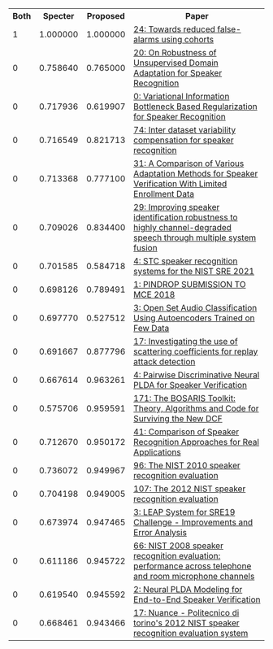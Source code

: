 <html><table><tr>
<th>Both</th>
<th>Specter</th>
<th>Proposed</th>
<th>Paper</th>
</tr>
<tr>
<td>1</td>
<td>1.000000</td>
<td>1.000000</td>
<td><a href="https://www.semanticscholar.org/paper/a104c3ab6ea90756551998aa5100066abb6c9ed6">24: Towards reduced false-alarms using cohorts</a></td>
</tr>
<tr>
<td>0</td>
<td>0.758640</td>
<td>0.765000</td>
<td><a href="https://www.semanticscholar.org/paper/fc0d5b01c9eb21eda5f5338fc35f0f356d8874a7">20: On Robustness of Unsupervised Domain Adaptation for Speaker Recognition</a></td>
</tr>
<tr>
<td>0</td>
<td>0.717936</td>
<td>0.619907</td>
<td><a href="https://www.semanticscholar.org/paper/43ea4f86b12fc01b8ae29756806131f9ccd995bd">0: Variational Information Bottleneck Based Regularization for Speaker Recognition</a></td>
</tr>
<tr>
<td>0</td>
<td>0.716549</td>
<td>0.821713</td>
<td><a href="https://www.semanticscholar.org/paper/1f3aeecd1ce7865d286c36e1d9fc9623464c4acb">74: Inter dataset variability compensation for speaker recognition</a></td>
</tr>
<tr>
<td>0</td>
<td>0.713368</td>
<td>0.777100</td>
<td><a href="https://www.semanticscholar.org/paper/c2f527c639d9dd1da22c2306b3ece890ec6dc340">31: A Comparison of Various Adaptation Methods for Speaker Verification With Limited Enrollment Data</a></td>
</tr>
<tr>
<td>0</td>
<td>0.709026</td>
<td>0.834400</td>
<td><a href="https://www.semanticscholar.org/paper/2ef612e35035769a1af01d7512e10a31800cdd86">29: Improving speaker identification robustness to highly channel-degraded speech through multiple system fusion</a></td>
</tr>
<tr>
<td>0</td>
<td>0.701585</td>
<td>0.584718</td>
<td><a href="https://www.semanticscholar.org/paper/3fb17396fc7c505aee49a4c86bac1348496d2183">4: STC speaker recognition systems for the NIST SRE 2021</a></td>
</tr>
<tr>
<td>0</td>
<td>0.698126</td>
<td>0.789491</td>
<td><a href="https://www.semanticscholar.org/paper/22fd59640e715207fad82b622bddb677306c869e">1: PINDROP SUBMISSION TO MCE 2018</a></td>
</tr>
<tr>
<td>0</td>
<td>0.697770</td>
<td>0.527512</td>
<td><a href="https://www.semanticscholar.org/paper/65baee3e5f75516e4ddcc55f529ea4f4360dc204">3: Open Set Audio Classification Using Autoencoders Trained on Few Data</a></td>
</tr>
<tr>
<td>0</td>
<td>0.691667</td>
<td>0.877796</td>
<td><a href="https://www.semanticscholar.org/paper/d3e065ebbd65f09f1105b37de8d05010a4276a66">17: Investigating the use of scattering coefficients for replay attack detection</a></td>
</tr>
<tr>
<td>0</td>
<td>0.667614</td>
<td>0.963261</td>
<td><a href="https://www.semanticscholar.org/paper/0f4716b60c825ced0016f030747c873c2e3e033b">4: Pairwise Discriminative Neural PLDA for Speaker Verification</a></td>
</tr>
<tr>
<td>0</td>
<td>0.575706</td>
<td>0.959591</td>
<td><a href="https://www.semanticscholar.org/paper/e5201de1bc34697f4101239f461742e16c81ece8">171: The BOSARIS Toolkit: Theory, Algorithms and Code for Surviving the New DCF</a></td>
</tr>
<tr>
<td>0</td>
<td>0.712670</td>
<td>0.950172</td>
<td><a href="https://www.semanticscholar.org/paper/b1d1615e90cbb5d5164d07dd9d3a3e631dbefc1c">41: Comparison of Speaker Recognition Approaches for Real Applications</a></td>
</tr>
<tr>
<td>0</td>
<td>0.736072</td>
<td>0.949967</td>
<td><a href="https://www.semanticscholar.org/paper/f57c7d6671c97d7827d8360e5e0a9ed4a8f45bc2">96: The NIST 2010 speaker recognition evaluation</a></td>
</tr>
<tr>
<td>0</td>
<td>0.704198</td>
<td>0.949005</td>
<td><a href="https://www.semanticscholar.org/paper/2608423c65dda2443809669a0ada7406b1661810">107: The 2012 NIST speaker recognition evaluation</a></td>
</tr>
<tr>
<td>0</td>
<td>0.673974</td>
<td>0.947465</td>
<td><a href="https://www.semanticscholar.org/paper/5ac1d963918e5f189ef4617a307884d1d3b5c4b9">3: LEAP System for SRE19 Challenge - Improvements and Error Analysis</a></td>
</tr>
<tr>
<td>0</td>
<td>0.611186</td>
<td>0.945722</td>
<td><a href="https://www.semanticscholar.org/paper/bc0378ab4c291b4590f3e515ba6fd2ea4026ad76">66: NIST 2008 speaker recognition evaluation: performance across telephone and room microphone channels</a></td>
</tr>
<tr>
<td>0</td>
<td>0.619540</td>
<td>0.945592</td>
<td><a href="https://www.semanticscholar.org/paper/31c3148a0c77c39218ca4c71d8e8f419e2f13548">2: Neural PLDA Modeling for End-to-End Speaker Verification</a></td>
</tr>
<tr>
<td>0</td>
<td>0.668461</td>
<td>0.943466</td>
<td><a href="https://www.semanticscholar.org/paper/0113ab3fd19ea5647f491c9e3428971b90beb773">17: Nuance - Politecnico di torino's 2012 NIST speaker recognition evaluation system</a></td>
</tr>
</table></html>
